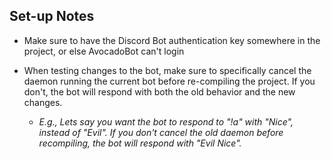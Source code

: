 ## Set-up Notes
- Make sure to have the Discord Bot authentication key somewhere in the project, or else AvocadoBot can't login

- When testing changes to the bot, make sure to specifically cancel the daemon running the current bot before re-compiling the project. If you don't, the bot will respond with both the old behavior and the new changes.
	- _E.g., Lets say you want the bot to respond to "!a" with "Nice", instead of "Evil". If you don't cancel the old daemon before recompiling, the bot will respond with "Evil Nice"._
